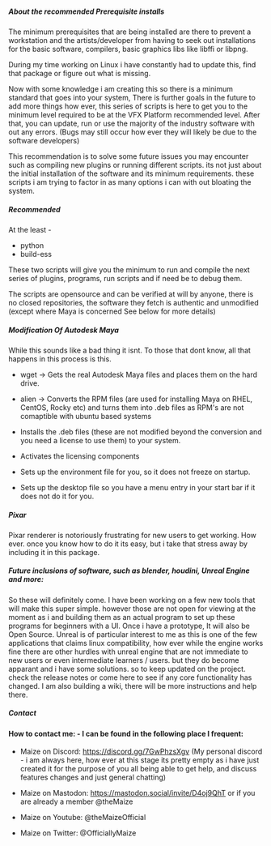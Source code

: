 
##### About the recommended Prerequisite installs
The minimum prerequisites that are being installed are there to prevent a workstation and the artists/developer from having to seek out installations for the basic software, compilers, basic graphics libs like libffi or libpng.

During my time working on Linux i have constantly had to update this, find that package or figure out what is missing.

Now with some knowledge i am creating this so there is a minimum standard that goes into your system, There is further goals in the future to add more things how ever, this series of scripts is here to get you to the minimum level required to be at the VFX Platform recommended level. After that, you can update, run or use the majority of the industry software with out any errors. (Bugs may still occur how ever they will likely be due to the software developers)

This recommendation is to solve some future issues you may encounter such as compiling new plugins or running different scripts. its not just about the initial installation of the software and its minimum requirements. these scripts i am trying to factor in as many options i can with out bloating the system.

##### Recommended
At the least -

- python
- build-ess

These two scripts will give you the minimum to run and compile the next series of plugins, programs, run scripts and if need be to debug them.

The scripts are opensource and can be verified at will by anyone, there is no closed repositories, the software they fetch is authentic and unmodified (except where Maya is concerned See below for more details)

##### Modification Of Autodesk Maya
While this sounds like a bad thing it isnt. To those that dont know, all that happens in this process is this.

- wget -> Gets the real Autodesk Maya files and places them on the hard drive.

- alien -> Converts the RPM files (are used for installing Maya on RHEL, CentOS, Rocky etc) and turns them into .deb files as RPM's are not comaptible with ubuntu based systems

- Installs the .deb files (these are not modified beyond the conversion and you need a license to use them) to your system.

- Activates the licensing components
- Sets up the environment file for you, so it does not freeze on startup.
- Sets up the desktop file so you have a menu entry in your start bar if it does not do it for you.

##### Pixar
Pixar renderer is notoriously frustrating for new users to get working. How ever. once you know how to do it its easy, but i take that stress away by including it in this package.

##### Future inclusions of software, such as blender, houdini, Unreal Engine and more:
So these will definitely come.
I have been working on a few new tools that will make this super simple. however those are not open for viewing at the moment as i and building them as an actual program to set up these programs for beginners with a UI. Once i have a prototype, It will also be Open Source. Unreal is of particular interest to me as this is one of the few applications that claims linux compatibility, how ever while the engine works fine there are other hurdles with unreal engine that are not immediate to new users or even intermediate learners / users. but they do become apparant and i have some solutions. so to keep updated on the project. check the release notes or come here to see if any core functionality has changed. I am also building a wiki, there will be more instructions and help there.


##### Contact
#### How to contact me: - I can be found in the following place I frequent:
- Maize on Discord: https://discord.gg/7GwPhzsXgv (My personal discord - i am always here, how ever at this stage its pretty empty as i have just created it for the purpose of you all being able to get help, and discuss features changes and just general chatting)

- Maize on Mastodon: https://mastodon.social/invite/D4oj9QhT or if you are already a member @theMaize
- Maize on Youtube: @theMaizeOfficial
- Maize on Twitter: @OfficiallyMaize
